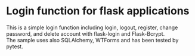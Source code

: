 <h1>Login function for flask applications</h1>

<p>This is a simple login function including login, logout, register, change password, and delete account with flask-login and Flask-Bcrypt.<br>
The sample uses also SQLAlchemy, WTForms and has been tested by pytest.</P>
